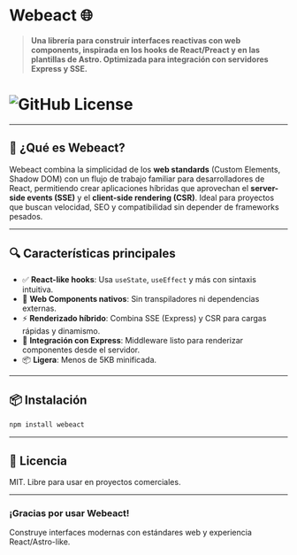 # Webeact 🌐  

> **Una librería para construir interfaces reactivas con web components, inspirada en los hooks de React/Preact y en las plantillas de Astro. Optimizada para integración con servidores Express y SSE.**

# ![GitHub License](https://img.shields.io/github/license/AndyTechnologies/Webeact?style=plastic&logoColor=gray&logoSize=auto&color=27c)

---

## 🚀 ¿Qué es Webeact?

Webeact combina la simplicidad de los **web standards** (Custom Elements, Shadow DOM) con un flujo de trabajo familiar para desarrolladores de React, permitiendo crear aplicaciones híbridas que aprovechan el **server-side events (SSE)** y el **client-side rendering (CSR)**. Ideal para proyectos que buscan velocidad, SEO y compatibilidad sin depender de frameworks pesados.

---

## 🔍 Características principales  
- ✅ **React-like hooks**: Usa `useState`, `useEffect` y más con sintaxis intuitiva.  
- 🧱 **Web Components nativos**: Sin transpiladores ni dependencias externas.  
- ⚡ **Renderizado híbrido**: Combina SSE (Express) y CSR para cargas rápidas y dinamismo.  
- 🔗 **Integración con Express**: Middleware listo para renderizar componentes desde el servidor.  
- 📦 **Ligera**: Menos de 5KB minificada.

---

## 📦 Instalación  
```bash
npm install webeact
```

---

## 📄 Licencia  
MIT. Libre para usar en proyectos comerciales.

---

### ¡Gracias por usar Webeact!  
Construye interfaces modernas con estándares web y experiencia React/Astro-like.  

